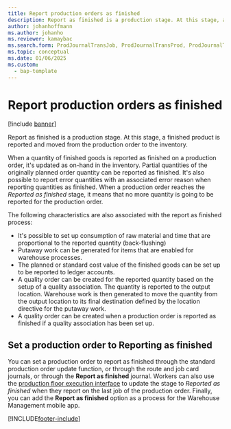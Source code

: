 ```yaml
---
title: Report production orders as finished
description: Report as finished is a production stage. At this stage, a finished product is reported and moved from the production order to the inventory.
author: johanhoffmann
ms.author: johanho
ms.reviewer: kamaybac
ms.search.form: ProdJournalTransJob, ProdJournalTransProd, ProdJournalTransRoute, ProdParmReportFinished, ProdRouteOprOverview
ms.topic: conceptual
ms.date: 01/06/2025
ms.custom: 
  - bap-template
---
```


# Report production orders as finished

[!include [banner](../includes/banner.md)]

Report as finished is a production stage. At this stage, a finished product is reported and moved from the production order to the inventory.

When a quantity of finished goods is reported as finished on a production order, it's updated as on-hand in the inventory. Partial quantities of the originally planned order quantity can be reported as finished. It's also possible to report error quantities with an associated error reason when reporting quantities as finished. When a production order reaches the *Reported as finished* stage, it means that no more quantity is going to be reported for the production order.

The following characteristics are also associated with the report as finished process:

- It's possible to set up consumption of raw material and time that are proportional to the reported quantity (back-flushing)
- Putaway work can be generated for items that are enabled for warehouse processes.
- The planned or standard cost value of the finished goods can be set up to be reported to ledger accounts.
- A quality order can be created for the reported quantity based on the setup of a quality association. The quantity is reported to the output location. Warehouse work is then generated to move the quantity from the output location to its final destination defined by the location directive for the putaway work.
- A quality order can be created when a production order is reported as finished if a quality association has been set up.

## Set a production order to Reporting as finished

You can set a production order to report as finished through the standard production order update function, or through the route and job card journals, or through the  **Report as finished** journal. Workers can also use the [production floor execution interface](production-floor-execution-use.md) to update the stage to *Reported as finished* when they report on the last job of the production order. Finally, you can add the **Report as finished** option as a process for the Warehouse Management mobile app.  

[!INCLUDE[footer-include](../../includes/footer-banner.md)]
